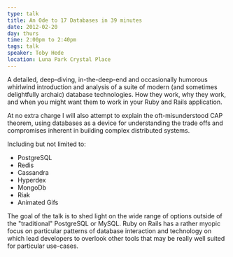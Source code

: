 ```yaml
---
type: talk
title: An Ode to 17 Databases in 39 minutes
date: 2012-02-20
day: thurs
time: 2:00pm to 2:40pm
tags: talk
speaker: Toby Hede
location: Luna Park Crystal Place
---
```


A detailed, deep-diving, in-the-deep-end and occasionally humorous whirlwind introduction and analysis of a suite of modern (and sometimes delightfully archaic) database technologies. How they work, why they work, and when you might want them to work in your Ruby and Rails application.

At no extra charge I will also attempt to explain the oft-misunderstood CAP theorem, using databases as a device for understanding the trade offs and compromises inherent in building complex distributed systems.

Including but not limited to:

* PostgreSQL
* Redis
* Cassandra
* Hyperdex
* MongoDb
* Riak
* Animated Gifs

The goal of the talk is to shed light on the wide range of options outside of the "traditional" PostgreSQL or MySQL. Ruby on Rails has a rather myopic focus on particular patterns of database interaction and technology on which lead developers to overlook other tools that may be really well suited for particular use-cases.
